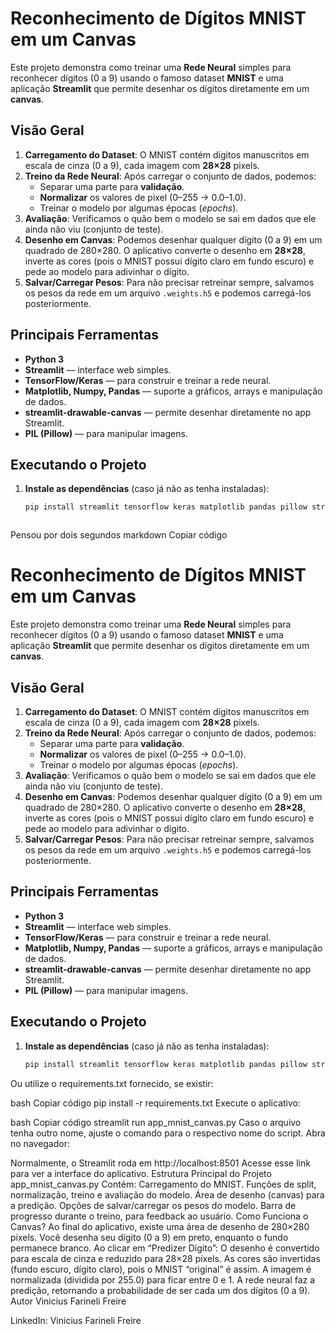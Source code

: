 # Reconhecimento de Dígitos MNIST em um Canvas

Este projeto demonstra como treinar uma **Rede Neural** simples para reconhecer dígitos (0 a 9) usando o famoso dataset **MNIST** e uma aplicação **Streamlit** que permite desenhar os dígitos diretamente em um **canvas**.

## Visão Geral

1. **Carregamento do Dataset**: O MNIST contém dígitos manuscritos em escala de cinza (0 a 9), cada imagem com **28×28** pixels.  
2. **Treino da Rede Neural**: Após carregar o conjunto de dados, podemos:
   - Separar uma parte para **validação**.
   - **Normalizar** os valores de pixel (0–255 → 0.0–1.0).
   - Treinar o modelo por algumas épocas (*epochs*).
3. **Avaliação**: Verificamos o quão bem o modelo se sai em dados que ele ainda não viu (conjunto de teste).
4. **Desenho em Canvas**: Podemos desenhar qualquer dígito (0 a 9) em um quadrado de 280×280. O aplicativo converte o desenho em **28×28**, inverte as cores (pois o MNIST possui dígito claro em fundo escuro) e pede ao modelo para adivinhar o dígito.
5. **Salvar/Carregar Pesos**: Para não precisar retreinar sempre, salvamos os pesos da rede em um arquivo `.weights.h5` e podemos carregá-los posteriormente.

## Principais Ferramentas

- **Python 3**
- **Streamlit** — interface web simples.
- **TensorFlow/Keras** — para construir e treinar a rede neural.
- **Matplotlib, Numpy, Pandas** — suporte a gráficos, arrays e manipulação de dados.
- **streamlit-drawable-canvas** — permite desenhar diretamente no app Streamlit.
- **PIL (Pillow)** — para manipular imagens.

## Executando o Projeto

1. **Instale as dependências** (caso já não as tenha instaladas):
   ```bash
   pip install streamlit tensorflow keras matplotlib pandas pillow streamlit-drawable-canvas

   

Pensou por dois segundos
markdown
Copiar código
# Reconhecimento de Dígitos MNIST em um Canvas

Este projeto demonstra como treinar uma **Rede Neural** simples para reconhecer dígitos (0 a 9) usando o famoso dataset **MNIST** e uma aplicação **Streamlit** que permite desenhar os dígitos diretamente em um **canvas**.

## Visão Geral

1. **Carregamento do Dataset**: O MNIST contém dígitos manuscritos em escala de cinza (0 a 9), cada imagem com **28×28** pixels.  
2. **Treino da Rede Neural**: Após carregar o conjunto de dados, podemos:
   - Separar uma parte para **validação**.
   - **Normalizar** os valores de pixel (0–255 → 0.0–1.0).
   - Treinar o modelo por algumas épocas (*epochs*).
3. **Avaliação**: Verificamos o quão bem o modelo se sai em dados que ele ainda não viu (conjunto de teste).
4. **Desenho em Canvas**: Podemos desenhar qualquer dígito (0 a 9) em um quadrado de 280×280. O aplicativo converte o desenho em **28×28**, inverte as cores (pois o MNIST possui dígito claro em fundo escuro) e pede ao modelo para adivinhar o dígito.
5. **Salvar/Carregar Pesos**: Para não precisar retreinar sempre, salvamos os pesos da rede em um arquivo `.weights.h5` e podemos carregá-los posteriormente.

## Principais Ferramentas

- **Python 3**
- **Streamlit** — interface web simples.
- **TensorFlow/Keras** — para construir e treinar a rede neural.
- **Matplotlib, Numpy, Pandas** — suporte a gráficos, arrays e manipulação de dados.
- **streamlit-drawable-canvas** — permite desenhar diretamente no app Streamlit.
- **PIL (Pillow)** — para manipular imagens.

## Executando o Projeto

1. **Instale as dependências** (caso já não as tenha instaladas):
   ```bash
   pip install streamlit tensorflow keras matplotlib pandas pillow streamlit-drawable-canvas
Ou utilize o requirements.txt fornecido, se existir:

bash
Copiar código
pip install -r requirements.txt
Execute o aplicativo:

bash
Copiar código
streamlit run app_mnist_canvas.py
Caso o arquivo tenha outro nome, ajuste o comando para o respectivo nome do script.
Abra no navegador:

Normalmente, o Streamlit roda em http://localhost:8501
Acesse esse link para ver a interface do aplicativo.
Estrutura Principal do Projeto
app_mnist_canvas.py
Contém:
Carregamento do MNIST.
Funções de split, normalização, treino e avaliação do modelo.
Área de desenho (canvas) para a predição.
Opções de salvar/carregar os pesos do modelo.
Barra de progresso durante o treino, para feedback ao usuário.
Como Funciona o Canvas?
Ao final do aplicativo, existe uma área de desenho de 280×280 pixels.
Você desenha seu dígito (0 a 9) em preto, enquanto o fundo permanece branco.
Ao clicar em “Predizer Dígito”:
O desenho é convertido para escala de cinza e reduzido para 28×28 pixels.
As cores são invertidas (fundo escuro, dígito claro), pois o MNIST “original” é assim.
A imagem é normalizada (dividida por 255.0) para ficar entre 0 e 1.
A rede neural faz a predição, retornando a probabilidade de ser cada um dos dígitos (0 a 9).
Autor
Vinicius Farineli Freire

LinkedIn: Vinicius Farineli Freire


